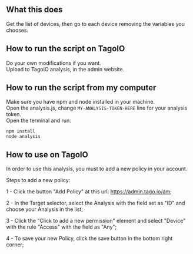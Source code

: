 ## What this does
Get the list of devices, then go to each device removing the variables you chooses.

## How to run the script on TagoIO
Do your own modifications if you want.<br>
Upload to TagoIO analysis, in the admin website.<br>

## How to run the script from my computer
Make sure you have npm and node installed in your machine.<br>
Open the analysis.js, change `MY-ANALYSIS-TOKEN-HERE` line for your analysis token.<br>
Open the terminal and run:

`npm install`<br>
`node analysis`

## How to use on TagoIO

In order to use this analysis, you must to add a new policy in your account.<br>

Steps to add a new policy:

   1 - Click the button "Add Policy" at this url: https://admin.tago.io/am;

   2 - In the Target selector, select the Analysis with the field set as "ID" and choose your Analysis in the list;

   3 - Click the "Click to add a new permission" element and select "Device" with the rule "Access" with the field as "Any";

   4 - To save your new Policy, click the save button in the bottom right corner;<br>
